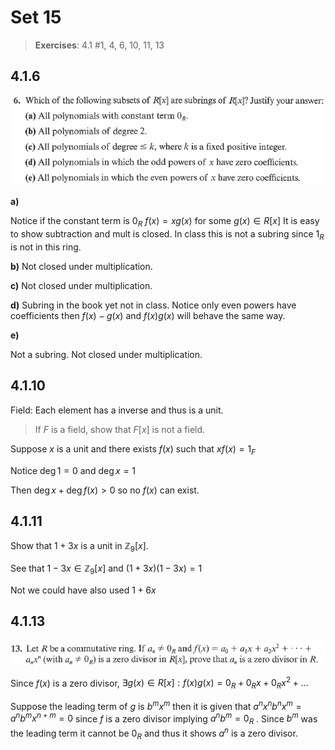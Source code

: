# Set 15
> **Exercises**: 4.1 #1, 4, 6, 10, 11, 13

## 4.1.6
![4.1.6](../Problems/4.1.6.png)

**a)**

Notice if the constant term is $0_R$ $f(x) = xg(x)$ for some $g(x)\in R[x]$
It is easy to show subtraction and mult is closed. In class this is not a subring since $1_R$ is not in this ring.

**b)**
Not closed under multiplication.

**c)**
Not closed under multiplication.

**d)**
Subring in the book yet not in class. Notice only even powers have coefficients then $f(x)-g(x)$ and $f(x)g(x)$ will behave the same way.

**e)**

Not a subring. Not closed under multiplication.

## 4.1.10

Field: Each element has a inverse and thus is a unit.

> If $F$ is a field, show that $F[x]$ is not a field.

Suppose $x$ is a unit and there exists $f(x)$ such that $xf(x)=1_F$ 

Notice $\deg 1 = 0$ and $\deg x = 1$

Then $\deg x + \deg f(x) \gt 0$ so no $f(x)$ can exist.

## 4.1.11

Show that $1 + 3x$ is a unit in $\mathbb{Z}_9[x]$.

See that $1-3x \in \mathbb{Z}_9[x]$ and $(1+3x)(1-3x)=1$

Not we could have also used $1+6x$

## 4.1.13
![4.1.13.png](../Problems/4.1.13.png)

Since $f(x)$ is a zero divisor, $\exists g(x)\in R[x]: f(x)g(x)=0_R+0_Rx+0_Rx^2+\dotso$ 

Suppose the leading term of $g$ is $b^mx^m$ then it is given that $a^nx^nb^nx^m=a^nb^mx^{n+m}=0$ since $f$ is a zero divisor implying $a^nb^m=0_R$ . Since $b^m$ was the leading term it cannot be $0_R$ and thus it shows $a^n$ is a zero divisor.
